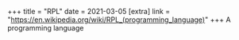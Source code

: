 +++
title = "RPL"
date = 2021-03-05
[extra]
link = "https://en.wikipedia.org/wiki/RPL_(programming_language)"
+++
A programming language

